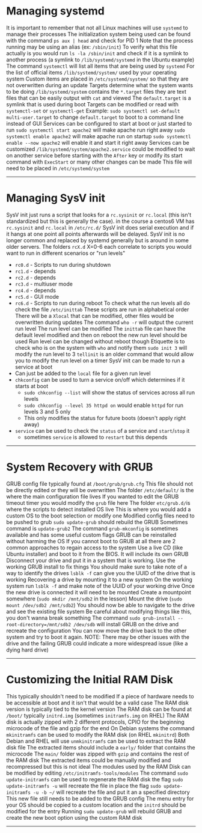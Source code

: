 # Managing systemd
It is important to remember that not all Linux machines will use `systemd` to manage their processes
The initialization system being used can be found with the command `ps aux | head` and check for PID 1
    Note that the process running may be using an alias (ex: `/sbin/init`)
    To verify what this file actually is you would run `ls -la /sbin/init` and check if it is a symlink to another process (a symlink to `/lib/systemd/systemd` in the Ubuntu example)
The command `systemctl` will list all items that are being used by `systemd`
For the list of official items `/lib/systemd/system/` used by your operating system
Custom items are placed in `/etc/systemd/system/` so that they are not overwritten during an update
Targets determine what the system wants to be doing
    `/lib/systemd/system` contains the `*.target` files
    they are text files that can be easily output with `cat` and viewed
    The `default.target` is a symlink that is used during boot
    Targets can be modified or read with `systemctl-set` or `systemctl-get`
        Example: `sudo systemctl set-default multi-user.target` to change `default.target` to boot to a command line instead of GUI
Services can be configured to start at boot or just started to run
    `sudo systemctl start apache2` will make apache run right away
    `sudo systemctl enable apache2` will make apache run on startup
    `sudo systemctl enable --now apache2` will enable it and start it right away
Services can be customized
    `/lib/systemd/system/apache2.service` could be modified to wait on another service before starting with the `After` key or modify its start command with `ExecStart` or many other changes can be made
    This file will need to be placed in `/etc/systemd/system`

---
# Managing SysV init
SysV init just runs a script that looks for a `rc.sysinit` or `rc.local` (this isn't standardized but this 
is generally the case).
    in the course a centos6 VM has `rc.sysinit` and `rc.local` in `/etc/rc.d/`
SysV init does serial execution and if it hangs at one point all points afterwards will be delayed.
SysV init is no longer common and replaced by systemd generally but is around in some older servers.
The folders `rcX.d` X=0-6 each correlate to scripts you would want to run in different scenarios or "run levels"
- `rc0.d` - Scripts to run during shutdown
- `rc1.d` - depends 
- `rc2.d` - depends 
- `rc3.d` -  multiuser mode
- `rc4.d` - depends 
- `rc5.d` -  GUI mode
- `rc6.d` - Scripts to run during reboot
To check what the run levels all do check the file `/etc/inittab`
These scripts are run in alphabetical order
    There will be a `Xlocal` that can be modified, other files would be overwritten during updates
The command `who -r` will output the current run level
The run level can be modified
    The `inittab` file can have the default level modified and then on reboot the new run level should be used
    Run level can be changed without reboot though
        Etiquette is to check who is on the system with `who` and notify them
        `sudo init 3` will modify the run level to 3
        `tellinit` is an older command that would allow you to modify the run level on a timer
SysV init can be made to run a service at boot
- Can just be added to the `local` file for a given run level
- `chkconfig` can be used to turn a service on/off which determines if it starts at boot
    - `sudo chkconfig --list` will show the status of services across all run levels
    - `sudo chkconfig --level 35 httpd on` would enable `httpd` for run levels 3 and 5 only
    - This only modifies the status for future boots (doesn't apply right away)
- `service` can be used to check the `status` of a service and `start`/`stop` it
    - sometimes `service` is allowed to `restart` but this depends

---
# System Recovery with GRUB
GRUB config file typically found at `/boot/grub/grub.cfg`
    This file should not be directly edited or they will be overwritten
The folder `/etc/default/` is the where the main configuration file lives
    If you wanted to edit the GRUB timeout timer you would modify the `grub` file here
The folder `etc/grub.d/`is where the scripts to detect installed OS live
   This is where you would add a custom OS to the boot selection or modify one 
Modified config files need to be pushed to grub
    `sudo update-grub` should rebuild the GRUB
    Sometimes command is `update-grub2`
    The command `grub-mkconfig` is sometimes available and has some useful custom flags
GRUB can be reinstalled without harming the OS
If you cannot boot to GRUB at all there are 2 common approaches to regain access to the system
    Use a live CD (like Ubuntu installer) and boot to it from the BIOS. It will include its own GRUB
    Disconnect your drive and put it in a system that is working. Use the working GRUB install to fix things
       You should make sure to take note of a way to identify the drives
       `lsblk -f` can give you the UUID of the drive that is working
Recovering a drive by mounting it to a new system
    On the working system run `lsblk -f` and make note of the UUID of your working drive
    Once the new drive is connected it will need to be mounted
        Create a mountpoint somewhere (`sudo mkdir /mnt/sdb2` in the lesson)
        Mount the drive (`sudo mount /dev/sdb2 /mnt/sdb2`)
    You should now be able to navigate to the drive and see the existing file system
        Be careful about modifying things like this, you don't wanna break something
    The command `sudo grub-install --root-directory=/mnt/sdb2 /dev/sdb` will install GRUB on the drive and recreate the configuration
    You can now move the drive back to the other system and try to boot it again.
        NOTE: There may be other issues with the drive and the failing GRUB could indicate a more widespread issue (like a dying hard drive)

---
# Customizing the Initial RAM Disk
This typically shouldn't need to be modified
    If a piece of hardware needs to be accessible at boot and it isn't that would be a valid case
The RAM disk version is typically tied to the kernel version
The RAM disk can be found at `/boot/` typically `initrd.img` (sometimes `initramfs.img` on RHEL)
    The RAM disk is actually zipped with 2 different protocols, CPIO for the beginning microcode of the file and gzip for the end
On Debian systems the command `mkinitramfs` can be used to modify the RAM disk (on RHEL `mkinitrd`)
Both Debian and RHEL will use `unmkinitramfs` can be used to extract the RAM disk file
    The extracted items should include a `early/` folder that contains the microcode 
    The `main/` folder was zipped with `gzip` and contains the rest of the RAM disk
The extracted items could be manually modified and recompressed but this is not ideal
The modules used by the RAM Disk can be modified by editing `/etc/initramfs-tools/modules`
The command `sudo update-initramfs` can be used to regenerate the RAM disk
    the flag `sudo update-initramfs -u` will recreate the file in place
    the flag `sudo update-initramfs -u -b ~/` will recreate the file and put it an a specified directory
This new file still needs to be added to the GRUB config
    The menu entry for your OS should be copied to a custom location and the `initrd` should be modified for the entry
    Running `sudo update-grub` will rebuild GRUB and create the new boot option using the custom RAM disk

---
